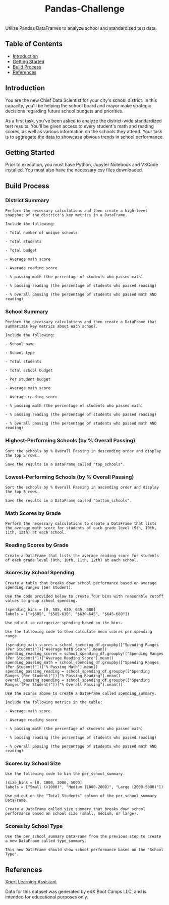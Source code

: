 <h1 align="center"> Pandas-Challenge </h1> <br>
Utilize Pandas DataFrames to analyze school and standardized test data.

## Table of Contents

- [Introduction](#introduction)
- [Getting Started](#getting-started)
- [Build Process](#build-process)
- [References](#references)


## Introduction

You are the new Chief Data Scientist for your city's school district. In this capacity, you'll be helping the school board and mayor make strategic decisions regarding future school budgets and priorities.

As a first task, you've been asked to analyze the district-wide standardized test results. You'll be given access to every student's math and reading scores, as well as various information on the schools they attend. Your task is to aggregate the data to showcase obvious trends in school performance.

## Getting Started

Prior to execution, you must have Python, Jupyter Notebook and VSCode installed. You must also have the necessary csv files downloaded.


## Build Process

### District Summary
    Perform the necessary calculations and then create a high-level snapshot of the district's key metrics in a DataFrame.

    Include the following:

    - Total number of unique schools

    - Total students

    - Total budget

    - Average math score

    - Average reading score

    - % passing math (the percentage of students who passed math)

    - % passing reading (the percentage of students who passed reading)

    - % overall passing (the percentage of students who passed math AND reading)

### School Summary
    Perform the necessary calculations and then create a DataFrame that summarizes key metrics about each school.

    Include the following:

    - School name

    - School type

    - Total students

    - Total school budget

    - Per student budget

    - Average math score

    - Average reading score

    - % passing math (the percentage of students who passed math)

    - % passing reading (the percentage of students who passed reading)

    - % overall passing (the percentage of students who passed math AND reading)

### Highest-Performing Schools (by % Overall Passing)
    Sort the schools by % Overall Passing in descending order and display the top 5 rows.

    Save the results in a DataFrame called "top_schools".

### Lowest-Performing Schools (by % Overall Passing)
    Sort the schools by % Overall Passing in ascending order and display the top 5 rows.

    Save the results in a DataFrame called "bottom_schools".

### Math Scores by Grade
    Perform the necessary calculations to create a DataFrame that lists the average math score for students of each grade level (9th, 10th, 11th, 12th) at each school.

### Reading Scores by Grade
    Create a DataFrame that lists the average reading score for students of each grade level (9th, 10th, 11th, 12th) at each school.

### Scores by School Spending
    Create a table that breaks down school performance based on average spending ranges (per student).

    Use the code provided below to create four bins with reasonable cutoff values to group school spending.

    (spending_bins = [0, 585, 630, 645, 680]
    labels = ["<$585", "$585-630", "$630-645", "$645-680"])

    Use pd.cut to categorize spending based on the bins.

    Use the following code to then calculate mean scores per spending range.

    (spending_math_scores = school_spending_df.groupby(["Spending Ranges (Per Student)"])["Average Math Score"].mean()
    spending_reading_scores = school_spending_df.groupby(["Spending Ranges (Per Student)"])["Average Reading Score"].mean()
    spending_passing_math = school_spending_df.groupby(["Spending Ranges (Per Student)"])["% Passing Math"].mean()
    spending_passing_reading = school_spending_df.groupby(["Spending Ranges (Per Student)"])["% Passing Reading"].mean()
    overall_passing_spending = school_spending_df.groupby(["Spending Ranges (Per Student)"])["% Overall Passing"].mean())

    Use the scores above to create a DataFrame called spending_summary.

    Include the following metrics in the table:

    - Average math score

    - Average reading score

    - % passing math (the percentage of students who passed math)

    - % passing reading (the percentage of students who passed reading)

    - % overall passing (the percentage of students who passed math AND reading)

### Scores by School Size
    Use the following code to bin the per_school_summary.

    (size_bins = [0, 1000, 2000, 5000]
    labels = ["Small (<1000)", "Medium (1000-2000)", "Large (2000-5000)"])

    Use pd.cut on the "Total Students" column of the per_school_summary DataFrame.

    Create a DataFrame called size_summary that breaks down school performance based on school size (small, medium, or large).

### Scores by School Type
    Use the per_school_summary DataFrame from the previous step to create a new DataFrame called type_summary.

    This new DataFrame should show school performance based on the "School Type".


## References

[Xpert Learning Assistant](https://bootcampspot.instructure.com/courses/5057/external_tools/313)

Data for this dataset was generated by edX Boot Camps LLC, and is intended for educational purposes only.

